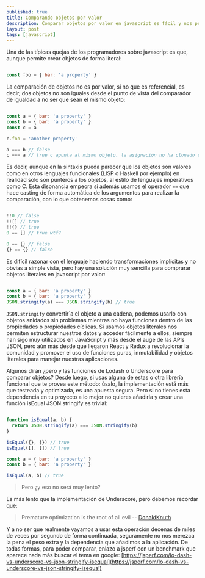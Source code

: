 ```yaml
---
published: true
title: Comparando objetos por valor
description: Comparar objetos por valor en javascript es fácil y nos permite trabajar con objetos de forma más funcional 
layout: post
tags: [javascript] 
---
```


Una de las típicas quejas de los programadores sobre javascript es que, aunque permite crear objetos de forma literal:

```javascript

const foo = { bar: 'a property' }

```

La comparación de objetos no es por valor, si no que es referencial, es decir, dos objetos no son iguales desde el punto de vista del comparador de igualdad a no ser que sean el mismo objeto:

```javascript

const a = { bar: 'a property' }
const b = { bar: 'a property' }
const c = a

c.foo = 'another property'

a === b // false
c === a // true c apunta al mismo objeto, la asignación no ha clonado el objeto

```

Es decir, aunque en la sintaxis pueda parecer que los objetos son valores como en otros lenguajes funcionales (LISP o Haskell por ejemplo) en realidad solo son punteros a los objetos, al estilo de lenguajes imperativos como C. Esta disonancia empeora si además usamos el operador `==` que hace casting de forma automática de los argumentos para realizar la comparación, con lo que obtenemos cosas como:

```javascript

!!0 // false
!![] // true
!!{} // true
0 == [] // true wtf?

0 == {} // false 
{} == {} // false 


```

Es difícil razonar con el lenguaje haciendo transformaciones implícitas y no obvias a simple vista, pero hay una solución muy sencilla para comprarar objetos literales en javascript por valor:

```javascript

const a = { bar: 'a property' }
const b = { bar: 'a property' }
JSON.stringify(a) === JSON.stringify(b) // true

```

`JSON.stringify` convertir´a el objeto a una cadena, podemos usarlo con objetos anidados sin problemas mientras no haya funciones dentro de las propiedades o propiedades cíclicas. Si usamos objetos literales nos permiten estructurar nuestros datos y acceder fácilmente a ellos, siempre han sigo muy utilizados en JavaScript y más desde el auge de las APIs JSON, pero aún más desde que llegaron React y Redux a revolucionar la comunidad y promover el uso de funciones puras, inmutabilidad y objetos literales para manejar nuestras aplicaciones.

Algunos dirán ¿pero y las funciones de Lodash o Underscore para comparar objetos? Desde luego, si usas alguna de estas o otra librería funcional que te provea este método: úsalo, la implementación está más que testeada y optimizada, es una apuesta segura. Pero si no tienes esta dependencia en tu proyecto a lo mejor no quieres añadirla y crear una función isEqual JSON.stringify es trivial:

```javascript

function isEqual(a, b) {
  return JSON.stringify(a) === JSON.stringify(b)
}

isEqual({}, {}) // true
isEqual([], []) // true

const a = { bar: 'a property' }
const b = { bar: 'a property' }

isEqual(a, b) // true

```

> Pero ¿y eso no será muy lento?

Es más lento que la implementación de Underscore, pero debemos recordar que:

> Premature optimization is the root of all evil -- [DonaldKnuth](http://wiki.c2.com/?PrematureOptimization)

Y a no ser que realmente vayamos a usar esta operación decenas de miles de veces por segundo de forma continuada, seguramente no nos merezca la pena el peso extra y la dependencia que añadimos a la aplicación. De todas formas, para poder comparar, enlazo a jsperf con un benchmark que aparece nada más buscar el tema en google: [https://jsperf.com/lo-dash-vs-underscore-vs-json-stringify-isequal](https://jsperf.com/lo-dash-vs-underscore-vs-json-stringify-isequal)
